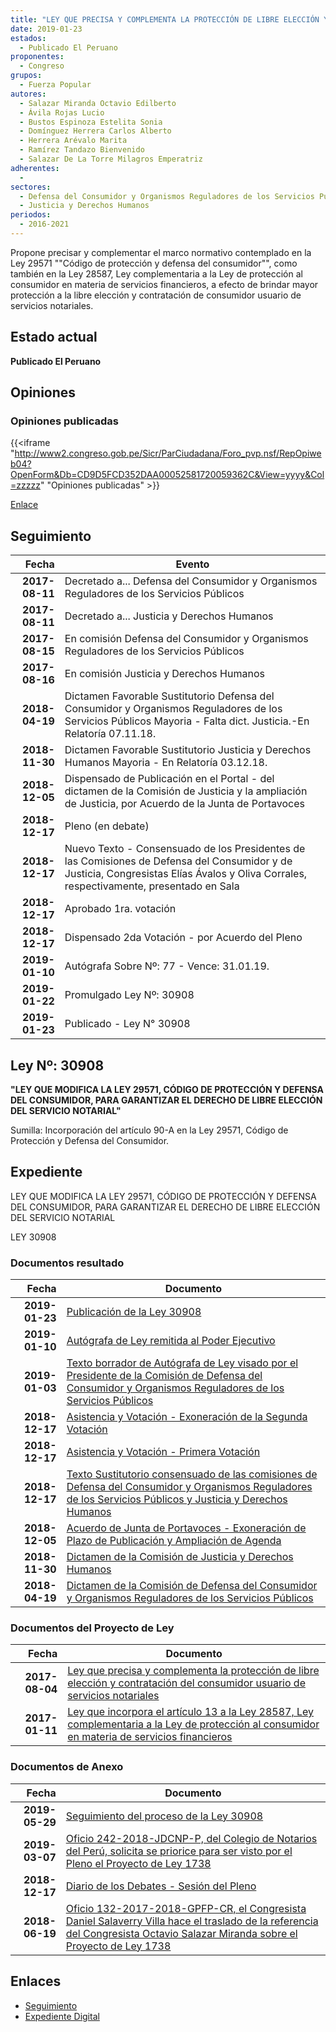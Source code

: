 ```yaml
---
title: "LEY QUE PRECISA Y COMPLEMENTA LA PROTECCIÓN DE LIBRE ELECCIÓN Y CONTRATACIÓN DEL CONSUMIDOR USUARIO DE SERVICIOS NOTARIALES"
date: 2019-01-23
estados: 
  - Publicado El Peruano
proponentes: 
  - Congreso
grupos: 
  - Fuerza Popular
autores: 
  - Salazar Miranda Octavio Edilberto
  - Ávila Rojas Lucio
  - Bustos Espinoza Estelita Sonia
  - Domínguez Herrera Carlos Alberto
  - Herrera Arévalo Marita
  - Ramírez Tandazo Bienvenido
  - Salazar De La Torre Milagros Emperatriz
adherentes: 
  - 
sectores: 
  - Defensa del Consumidor y Organismos Reguladores de los Servicios Públicos
  - Justicia y Derechos Humanos
periodos: 
  - 2016-2021
---
```


Propone precisar y complementar el marco normativo contemplado en la Ley 29571 ""Código de protección y defensa del consumidor"", como también en la Ley 28587, Ley complementaria a la Ley de protección al consumidor en materia de servicios financieros, a efecto de brindar mayor protección a la libre elección y contratación de consumidor usuario de servicios notariales.


## Estado actual

**Publicado El Peruano**

## Opiniones

### Opiniones publicadas

{{<iframe "http://www2.congreso.gob.pe/Sicr/ParCiudadana/Foro_pvp.nsf/RepOpiweb04?OpenForm&Db=CD9D5FCD352DAA00052581720059362C&View=yyyy&Col=zzzzz" "Opiniones publicadas" >}}

[Enlace](http://www2.congreso.gob.pe/Sicr/ParCiudadana/Foro_pvp.nsf/RepOpiweb04?OpenForm&Db=CD9D5FCD352DAA00052581720059362C&View=yyyy&Col=zzzzz)

## Seguimiento

| Fecha | Evento |
|------:|--------|
| **2017-08-11** | Decretado a... Defensa del Consumidor y Organismos Reguladores de los Servicios Públicos|
| **2017-08-11** | Decretado a... Justicia y Derechos Humanos|
| **2017-08-15** | En comisión Defensa del Consumidor y Organismos Reguladores de los Servicios Públicos|
| **2017-08-16** | En comisión Justicia y Derechos Humanos|
| **2018-04-19** | Dictamen Favorable Sustitutorio Defensa del Consumidor y Organismos Reguladores de los Servicios Públicos Mayoria - Falta dict. Justicia.-En Relatoría 07.11.18.|
| **2018-11-30** | Dictamen Favorable Sustitutorio Justicia y Derechos Humanos Mayoria - En Relatoría 03.12.18.|
| **2018-12-05** | Dispensado de Publicación en el Portal - del dictamen de la Comisión de Justicia y la ampliación de Justicia, por Acuerdo de la Junta de Portavoces|
| **2018-12-17** | Pleno (en debate)|
| **2018-12-17** | Nuevo Texto - Consensuado de los Presidentes de las Comisiones de Defensa del Consumidor y de Justicia, Congresistas Elías Ávalos y Oliva Corrales, respectivamente, presentado en Sala|
| **2018-12-17** | Aprobado 1ra. votación|
| **2018-12-17** | Dispensado 2da Votación - por Acuerdo del Pleno|
| **2019-01-10** | Autógrafa Sobre Nº: 77 - Vence: 31.01.19.|
| **2019-01-22** | Promulgado Ley Nº: 30908|
| **2019-01-23** | Publicado - Ley N° 30908|

## Ley Nº: 30908

**"LEY QUE MODIFICA LA LEY 29571, CÓDIGO DE PROTECCIÓN Y DEFENSA DEL CONSUMIDOR, PARA GARANTIZAR EL DERECHO DE LIBRE ELECCIÓN DEL SERVICIO NOTARIAL"**

Sumilla: Incorporación del artículo 90-A en la Ley 29571, Código de Protección y Defensa del Consumidor.


## Expediente

LEY QUE MODIFICA LA LEY 29571, CÓDIGO DE PROTECCIÓN Y DEFENSA DEL CONSUMIDOR, PARA GARANTIZAR EL DERECHO DE LIBRE ELECCIÓN DEL SERVICIO NOTARIAL

LEY 30908


### Documentos resultado

| Fecha | Documento |
|------:|--------|
| **2019-01-23** | [Publicación de la Ley 30908](http://www.leyes.congreso.gob.pe/Documentos/2016_2021/ADLP/Normas_Legales/30908-LEY.pdf) |
| **2019-01-10** | [Autógrafa de Ley remitida al Poder Ejecutivo](http://www.leyes.congreso.gob.pe/Documentos/2016_2021/ADLP/Texto_Aprobado/AU0086720190110.pdf) |
| **2019-01-03** | [Texto borrador de Autógrafa de Ley visado por el Presidente de la Comisión de Defensa del Consumidor y Organismos Reguladores de los Servicios Públicos](http://www.leyes.congreso.gob.pe/Documentos/2016_2021/Texto_Borrador_de_Autografa/BAU0086720190103.pdf) |
| **2018-12-17** | [Asistencia y Votación - Exoneración de la Segunda Votación](http://www.leyes.congreso.gob.pe/Documentos/2016_2021/Asistencia_y_Votacion/Proyectos_de_Ley/Exoneracion_de_Segunda_Votacion/ESV0086720181217.pdf) |
| **2018-12-17** | [Asistencia y Votación - Primera Votación](http://www.leyes.congreso.gob.pe/Documentos/2016_2021/Asistencia_y_Votacion/Proyectos_de_Ley/AV0086720181217.pdf) |
| **2018-12-17** | [Texto Sustitutorio consensuado de las comisiones de Defensa del Consumidor y Organismos Reguladores de los Servicios Públicos y Justicia y Derechos Humanos](http://www.leyes.congreso.gob.pe/Documentos/2016_2021/Texto_Sustitutorio/Consensuado/TSC0086720181217.pdf) |
| **2018-12-05** | [Acuerdo de Junta de Portavoces - Exoneración de Plazo de Publicación y Ampliación de Agenda](http://www.leyes.congreso.gob.pe/Documentos/2016_2021/Acuerdos/Junta_Portavoces/AJP00867_20181205.pdf) |
| **2018-11-30** | [Dictamen de la Comisión de Justicia y Derechos Humanos](http://www.leyes.congreso.gob.pe/Documentos/2016_2021/Dictamenes/Proyectos_de_Ley/00867DC15MAY20181130.pdf) |
| **2018-04-19** | [Dictamen de la Comisión de Defensa del Consumidor y Organismos Reguladores de los Servicios Públicos](http://www.leyes.congreso.gob.pe/Documentos/2016_2021/Dictamenes/Proyectos_de_Ley/00867DC06MAY20180419.pdf) |

### Documentos del Proyecto de Ley

| Fecha | Documento |
|------:|--------|
| **2017-08-04** | [Ley que precisa y complementa la protección de libre elección y contratación del consumidor usuario de servicios notariales](http://www.leyes.congreso.gob.pe/Documentos/2016_2021/Proyectos_de_Ley_y_de_Resoluciones_Legislativas/PL0173820170804.pdf) |
| **2017-01-11** | [Ley que incorpora el artículo 13 a la Ley 28587, Ley complementaria a la Ley de protección al consumidor en materia de servicios financieros](http://www.leyes.congreso.gob.pe/Documentos/2016_2021/Proyectos_de_Ley_y_de_Resoluciones_Legislativas/PL0086720170111.pdf) |

### Documentos de Anexo

| Fecha | Documento |
|------:|--------|
| **2019-05-29** | [Seguimiento del proceso de la Ley 30908](http://www.leyes.congreso.gob.pe/Documentos/2016_2021/Seguimiento_de_Proyectos_de_Ley/00867PL20190529.pdf) |
| **2019-03-07** | [Oficio 242-2018-JDCNP-P, del Colegio de Notarios del Perú, solicita se priorice para ser visto por el Pleno el Proyecto de Ley 1738](http://www.leyes.congreso.gob.pe/Documentos/2016_2021/Oficios/Otras_Instituciones/OFICIO-242-2018-JDCNP-P.pdf) |
| **2018-12-17** | [Diario de los Debates - Sesión del Pleno](http://www2.congreso.gob.pe/Sicr/DiarioDebates/Publicad.nsf/SesionesPleno/05256D6E0073DFE90525837B0078B268/$FILE/PLO-2018-19.pdf) |
| **2018-06-19** | [Oficio 132-2017-2018-GPFP-CR, el Congresista Daniel Salaverry Villa hace el traslado de la referencia del Congresista Octavio Salazar Miranda sobre el Proyecto de Ley 1738](http://www.leyes.congreso.gob.pe/Documentos/2016_2021/Oficios/Congresistas/OFICIO-132-2017-2018-GPFP-CR.pdf) |

## Enlaces 

- [Seguimiento](http://www2.congreso.gob.pe/Sicr/TraDocEstProc/CLProLey2016.nsf/f7fff46988ca05b1052578e100829cc7/19d683f1c2e4b02a052581720073c3bb?OpenDocument)
- [Expediente Digital](http://www2.congreso.gob.pehttp://www2.congreso.gob.pe/Sicr/TraDocEstProc/CLProLey2016.nsf/f7fff46988ca05b1052578e100829cc7/19d683f1c2e4b02a052581720073c3bb?OpenDocument&Click=05257FB7005EB655.eb71d0cf91d8294e05256cdf006b5706/$Body/0.1C6C)
